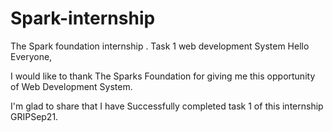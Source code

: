 # Spark-internship
The Spark foundation internship . Task 1 web development System
Hello Everyone,

I would like to thank The Sparks Foundation for giving me this opportunity of Web Development System.

I'm glad to share that I have Successfully completed task 1 of this internship GRIPSep21.
